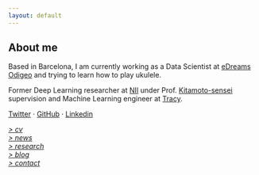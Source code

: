 ```yaml
---
layout: default
---
```


## About me

Based in Barcelona, I am currently working as a Data Scientist at [eDreams Odigeo](https://www.edreamsodigeo.com/) and trying to learn how to play ukulele.

Former Deep Learning researcher at [NII](www.nii.ac.jp/en/) under Prof. [Kitamoto-sensei](http://www.nii.ac.jp/en/faculty/digital_content/kitamoto_asanobu/) supervision and Machine Learning engineer at [Tracy](https://www.linkedin.com/company/tracy). 

[Twitter](http://twitter.com/lucasrodesg) · [GitHub](http://github.com/lucasrodes) · [Linkedin](http://linkedin.com/in/lucasrodes) 

[*> cv*](cv.md) <br/>
[*> news*](news.md) <br/>
[*> research*](research.md) <br/>
[*> blog*](https://medium.com/@lucasrg) <br/>
[*> contact*](contact.md)

